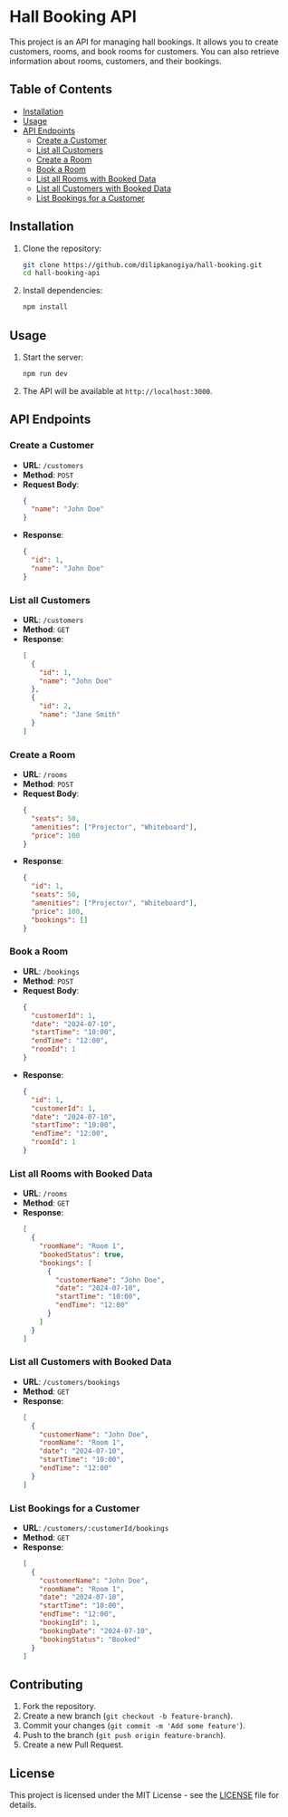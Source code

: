 
# Hall Booking API

This project is an API for managing hall bookings. It allows you to create customers, rooms, and book rooms for customers. You can also retrieve information about rooms, customers, and their bookings.

## Table of Contents
- [Installation](#installation)
- [Usage](#usage)
- [API Endpoints](#api-endpoints)
  - [Create a Customer](#create-a-customer)
  - [List all Customers](#list-all-customers)
  - [Create a Room](#create-a-room)
  - [Book a Room](#book-a-room)
  - [List all Rooms with Booked Data](#list-all-rooms-with-booked-data)
  - [List all Customers with Booked Data](#list-all-customers-with-booked-data)
  - [List Bookings for a Customer](#list-bookings-for-a-customer)

## Installation

1. Clone the repository:
    ```sh
    git clone https://github.com/dilipkanogiya/hall-booking.git
    cd hall-booking-api
    ```

2. Install dependencies:
    ```sh
    npm install
    ```

## Usage

1. Start the server:
    ```sh
    npm run dev
    ```

2. The API will be available at `http://localhost:3000`.

## API Endpoints

### Create a Customer

- **URL**: `/customers`
- **Method**: `POST`
- **Request Body**:
  ```json
  {
    "name": "John Doe"
  }
  ```
- **Response**:
  ```json
  {
    "id": 1,
    "name": "John Doe"
  }
  ```

### List all Customers

- **URL**: `/customers`
- **Method**: `GET`
- **Response**:
  ```json
  [
    {
      "id": 1,
      "name": "John Doe"
    },
    {
      "id": 2,
      "name": "Jane Smith"
    }
  ]
  ```

### Create a Room

- **URL**: `/rooms`
- **Method**: `POST`
- **Request Body**:
  ```json
  {
    "seats": 50,
    "amenities": ["Projector", "Whiteboard"],
    "price": 100
  }
  ```
- **Response**:
  ```json
  {
    "id": 1,
    "seats": 50,
    "amenities": ["Projector", "Whiteboard"],
    "price": 100,
    "bookings": []
  }
  ```

### Book a Room

- **URL**: `/bookings`
- **Method**: `POST`
- **Request Body**:
  ```json
  {
    "customerId": 1,
    "date": "2024-07-10",
    "startTime": "10:00",
    "endTime": "12:00",
    "roomId": 1
  }
  ```
- **Response**:
  ```json
  {
    "id": 1,
    "customerId": 1,
    "date": "2024-07-10",
    "startTime": "10:00",
    "endTime": "12:00",
    "roomId": 1
  }
  ```

### List all Rooms with Booked Data

- **URL**: `/rooms`
- **Method**: `GET`
- **Response**:
  ```json
  [
    {
      "roomName": "Room 1",
      "bookedStatus": true,
      "bookings": [
        {
          "customerName": "John Doe",
          "date": "2024-07-10",
          "startTime": "10:00",
          "endTime": "12:00"
        }
      ]
    }
  ]
  ```

### List all Customers with Booked Data

- **URL**: `/customers/bookings`
- **Method**: `GET`
- **Response**:
  ```json
  [
    {
      "customerName": "John Doe",
      "roomName": "Room 1",
      "date": "2024-07-10",
      "startTime": "10:00",
      "endTime": "12:00"
    }
  ]
  ```

### List Bookings for a Customer

- **URL**: `/customers/:customerId/bookings`
- **Method**: `GET`
- **Response**:
  ```json
  [
    {
      "customerName": "John Doe",
      "roomName": "Room 1",
      "date": "2024-07-10",
      "startTime": "10:00",
      "endTime": "12:00",
      "bookingId": 1,
      "bookingDate": "2024-07-10",
      "bookingStatus": "Booked"
    }
  ]
  ```

## Contributing

1. Fork the repository.
2. Create a new branch (`git checkout -b feature-branch`).
3. Commit your changes (`git commit -m 'Add some feature'`).
4. Push to the branch (`git push origin feature-branch`).
5. Create a new Pull Request.

## License

This project is licensed under the MIT License - see the [LICENSE](LICENSE) file for details.
